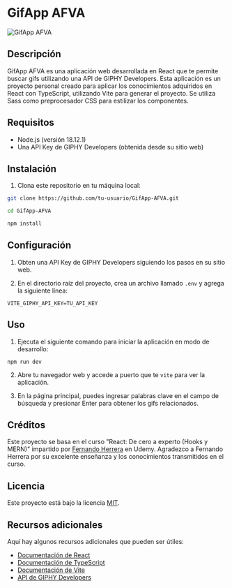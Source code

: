 # GifApp AFVA

![GifApp AFVA](https://example.com/gifapp.png)

## Descripción

GifApp AFVA es una aplicación web desarrollada en React que te permite buscar gifs utilizando una API de GIPHY Developers. Esta aplicación es un proyecto personal creado para aplicar los conocimientos adquiridos en React con TypeScript, utilizando Vite para generar el proyecto. Se utiliza Sass como preprocesador CSS para estilizar los componentes.

## Requisitos

- Node.js (versión 18.12.1)
- Una API Key de GIPHY Developers (obtenida desde su sitio web)

## Instalación

1. Clona este repositorio en tu máquina local:

```bash
git clone https://github.com/tu-usuario/GifApp-AFVA.git

cd GifApp-AFVA

npm install

```
## Configuración

1. Obten una API Key de GIPHY Developers siguiendo los pasos en su sitio web.

2. En el directorio raíz del proyecto, crea un archivo llamado `.env` y agrega la siguiente línea:

`VITE_GIPHY_API_KEY=TU_API_KEY`

## Uso

1. Ejecuta el siguiente comando para iniciar la aplicación en modo de desarrollo:

`npm run dev`

2. Abre tu navegador web y accede a puerto que te `vite` para ver la aplicación.

3. En la página principal, puedes ingresar palabras clave en el campo de búsqueda y presionar Enter para obtener los gifs relacionados.


## Créditos

Este proyecto se basa en el curso "React: De cero a experto (Hooks y MERN)" impartido por [Fernando Herrera](https://www.udemy.com/user/550c38655ec11/) en Udemy. Agradezco a Fernando Herrera por su excelente enseñanza y los conocimientos transmitidos en el curso.


## Licencia

Este proyecto está bajo la licencia [MIT](LICENSE).

## Recursos adicionales

Aquí hay algunos recursos adicionales que pueden ser útiles:

- [Documentación de React](https://legacy.reactjs.org/docs/getting-started.html)
- [Documentación de TypeScript](https://www.typescriptlang.org/docs)
- [Documentación de Vite](https://vitejs.dev/guide)
- [API de GIPHY Developers](https://developers.giphy.com/docs/sdk)